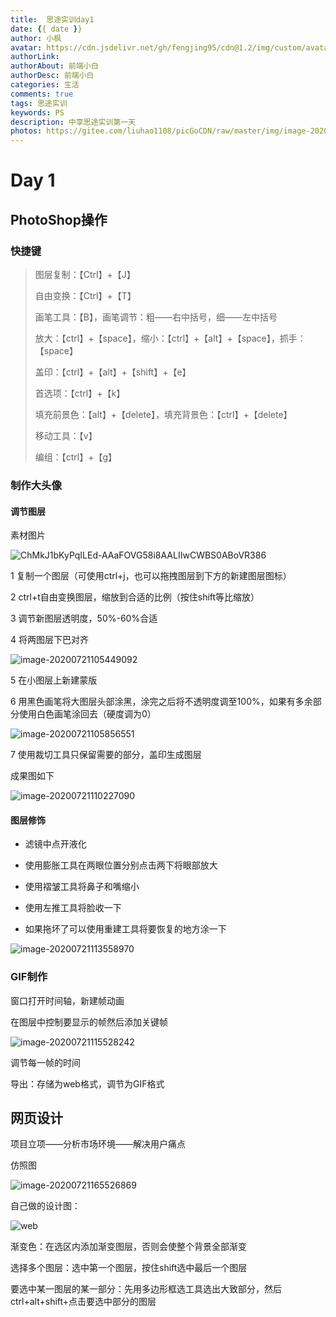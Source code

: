 ```yaml
---
title:  思途实训day1
date: {{ date }}
author: 小枫
avatar: https://cdn.jsdelivr.net/gh/fengjing95/cdn@1.2/img/custom/avatar.jpg
authorLink: 
authorAbout: 前端小白
authorDesc: 前端小白
categories: 生活
comments: true
tags: 思途实训
keywords: PS
description: 中享思途实训第一天
photos: https://gitee.com/liuhao1108/picGoCDN/raw/master/img/image-20200722153529693.png
---
```

# Day 1

## PhotoShop操作

### 快捷键

> 图层复制：【Ctrl】+【J】
>
> 自由变换：【Ctrl】+【T】
>
> 画笔工具：【B】，画笔调节：粗——右中括号，细——左中括号
>
> 放大：【ctrl】+【space】，缩小：【ctrl】+【alt】+【space】，抓手：【space】
>
> 盖印：【ctrl】+【alt】+【shift】+【e】
>
> 首选项：【ctrl】+【k】
>
> 填充前景色：【alt】+【delete】，填充背景色：【ctrl】+【delete】
>
> 移动工具：【v】
>
> 编组：【ctrl】+【g】

### 制作大头像

#### 调节图层

素材图片

![ChMkJ1bKyPqILEd-AAaFOVG58i8AALIIwCWBS0ABoVR386](https://gitee.com/liuhao1108/picGoCDN/raw/master/img/ChMkJ1bKyPqILEd-AAaFOVG58i8AALIIwCWBS0ABoVR386.jpg)

1 复制一个图层（可使用ctrl+j，也可以拖拽图层到下方的新建图层图标）

2 ctrl+t自由变换图层，缩放到合适的比例（按住shift等比缩放）

3 调节新图层透明度，50%-60%合适

4 将两图层下巴对齐

![image-20200721105449092](https://gitee.com/liuhao1108/picGoCDN/raw/master/img/image-20200721105449092.png)

5 在小图层上新建蒙版

6 用黑色画笔将大图层头部涂黑，涂完之后将不透明度调至100%，如果有多余部分使用白色画笔涂回去（硬度调为0）

![image-20200721105856551](https://gitee.com/liuhao1108/picGoCDN/raw/master/img/image-20200721105856551.png)

7 使用裁切工具只保留需要的部分，盖印生成图层

成果图如下

![image-20200721110227090](https://gitee.com/liuhao1108/picGoCDN/raw/master/img/image-20200721110227090.png)

#### 图层修饰

+ 滤镜中点开液化

+ 使用膨胀工具在两眼位置分别点击两下将眼部放大

+ 使用褶皱工具将鼻子和嘴缩小

+ 使用左推工具将脸收一下
+ 如果拖坏了可以使用重建工具将要恢复的地方涂一下

![image-20200721113558970](https://gitee.com/liuhao1108/picGoCDN/raw/master/img/image-20200721113558970.png)

### GIF制作

窗口打开时间轴，新建帧动画

在图层中控制要显示的帧然后添加关键帧

![image-20200721115528242](https://gitee.com/liuhao1108/picGoCDN/raw/master/img/image-20200721115528242.png)

调节每一帧的时间

导出：存储为web格式，调节为GIF格式

## 网页设计

项目立项——分析市场环境——解决用户痛点

仿照图

![image-20200721165526869](https://gitee.com/liuhao1108/picGoCDN/raw/master/img/image-20200721165526869.png)

自己做的设计图：

![web](https://gitee.com/liuhao1108/picGoCDN/raw/master/img/web.jpg)

渐变色：在选区内添加渐变图层，否则会使整个背景全部渐变

选择多个图层：选中第一个图层，按住shift选中最后一个图层

要选中某一图层的某一部分：先用多边形框选工具选出大致部分，然后ctrl+alt+shift+点击要选中部分的图层

